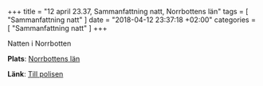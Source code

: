 +++
title = "12 april 23.37, Sammanfattning natt, Norrbottens län"
tags = [
  "Sammanfattning natt"
]
date = "2018-04-12 23:37:18 +02:00"
categories = [
    "Sammanfattning natt"
]
+++

Natten i Norrbotten

**Plats**: [Norrbottens län](http://www.google.com/maps/place/66.830922,20.399197)

**Länk**: [Till polisen](https://polisen.se/aktuellt/handelser/2018/april/12/12-april-23.37-sammanfattning-natt-norrbottens-lan/)